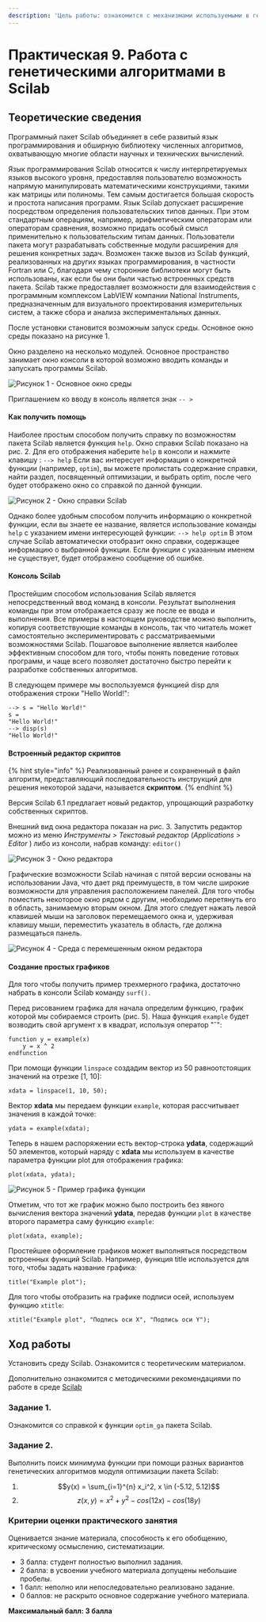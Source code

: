 ```yaml
---
description: 'Цель работы: ознакомится с механизмами используемыми в генетических алгоритмах'
---
```


# Практическая 9. Работа с генетическими алгоритмами в Scilab

## Теоретические сведения

Программный пакет Scilab объединяет в себе развитый язык программирования и обширную библиотеку численных алгоритмов, охватывающую многие области научных и технических вычислений. 

Язык программирования Scilab относится к числу интерпретируемых языков высокого уровня, предоставляя пользователю возможность напрямую манипулировать математическими конструкциями, такими как матрицы или полиномы. Тем самым достигается большая скорость и простота написания программ. Язык Scilab допускает расширение посредством определения пользовательских типов данных. При этом стандартным операциям, например, арифметическим операторам или операторам сравнения, возможно придать особый смысл применительно к пользовательским типам данных. Пользователи пакета могут разрабатывать собственные модули расширения для решения конкретных задач. Возможен также вызов из Scilab функций, реализованных на других языках программирования, в частности Fortran или C, благодаря чему сторонние библиотеки могут быть использованы, как если бы они были частью встроенных средств пакета. Scilab также предоставляет возможности для взаимодействия с программным комплексом LabVIEW компании National Instruments, предназначенным для визуального проектирования измерительных систем, а также сбора и анализа экспериментальных данных.

После установки становится возможным запуск среды. Основное окно среды показано на рисунке 1. 

Окно разделено на несколько модулей. Основное пространство занимает окно консоли в которой возможно вводить команды и запускать программы  Scilab. 

![&#x420;&#x438;&#x441;&#x443;&#x43D;&#x43E;&#x43A; 1 - &#x41E;&#x441;&#x43D;&#x43E;&#x432;&#x43D;&#x43E;&#x435; &#x43E;&#x43A;&#x43D;&#x43E; &#x441;&#x440;&#x435;&#x434;&#x44B;](../.gitbook/assets/image%20%2847%29.png)

Приглашением ко вводу в консоль является знак `-- >`

#### Как получить помощь

Наиболее простым способом получить справку по возможностям пакета Scilab является функция `help`. Окно справки Scilab показано на рис. 2. Для его отображения наберите `help` в консоли и нажмите клавишу : `--> help` Если вас интересует информация о конкретной функции \(например, `optim`\), вы можете пролистать содержание справки, найти раздел, посвященный оптимизации, и выбрать optim, после чего будет отображено окно со справкой по данной функции.

![&#x420;&#x438;&#x441;&#x443;&#x43D;&#x43E;&#x43A; 2 - &#x41E;&#x43A;&#x43D;&#x43E; &#x441;&#x43F;&#x440;&#x430;&#x432;&#x43A;&#x438; Scilab](../.gitbook/assets/image%20%2848%29.png)

Однако более удобным способом получить информацию о конкретной функции, если вы знаете ее название, является использование команды `help` с указанием имени интересующей функции: `--> help optim` В этом случае Scilab автоматически отобразит окно справки, содержащее информацию о выбранной функции. Если функции с указанным именем не существует, будет отображено сообщение об ошибке. 

#### Консоль Scilab

Простейшим способом использования Scilab является непосредственный ввод команд в консоли. Результат выполнения команды при этом отображается сразу же после ее ввода и выполнения. Все примеры в настоящем руководстве можно выполнить, копируя соответствующие команды в консоль, так что читатель может самостоятельно экспериментировать с рассматриваемыми возможностями Scilab. Пошаговое выполнение является наиболее эффективным способом для того, чтобы понять поведение готовых программ, и чаще всего позволяет достаточно быстро перейти к разработке собственных алгоритмов. 

В следующем примере мы воспользуемся функцией disp для отображения строки "Hello World!":

```text
--> s = "Hello World!" 
s =
"Hello World!"
--> disp(s)
"Hello World!"
```

#### Встроенный редактор скриптов

{% hint style="info" %}
Реализованный ранее и сохраненный в файл алгоритм, представляющий последовательность инструкций для решения некоторой задачи, называется **скриптом**.
{% endhint %}

Версия Scilab 6.1 предлагает новый редактор, упрощающий разработку собственных скриптов. 

Внешний вид окна редактора показан на рис. 3. Запустить редактор можно из меню _Инструменты &gt; Текстовый редактор_ \(_Applications &gt; Editor_ \) либо из консоли, набрав команду: `editor()`

![&#x420;&#x438;&#x441;&#x443;&#x43D;&#x43E;&#x43A; 3 - &#x41E;&#x43A;&#x43D;&#x43E; &#x440;&#x435;&#x434;&#x430;&#x43A;&#x442;&#x43E;&#x440;&#x430;  ](../.gitbook/assets/image%20%2853%29.png)

Графические возможности Scilab начиная с пятой версии основаны на использовании Java, что дает ряд преимуществ, в том числе широкие возможности для управления расположением панелей. Для того чтобы поместить некоторое окно рядом с другим, необходимо перетянуть его в область, занимаемую вторым окном. Для этого следует нажать левой клавишей мыши на заголовок перемещаемого окна и, удерживая клавишу мыши, переместить указатель в область, где должна размещаться панель.

![&#x420;&#x438;&#x441;&#x443;&#x43D;&#x43E;&#x43A; 4 - &#x421;&#x440;&#x435;&#x434;&#x430; &#x441; &#x43F;&#x435;&#x440;&#x435;&#x43C;&#x435;&#x448;&#x435;&#x43D;&#x43D;&#x44B;&#x43C; &#x43E;&#x43A;&#x43D;&#x43E;&#x43C; &#x440;&#x435;&#x434;&#x430;&#x43A;&#x442;&#x43E;&#x440;&#x430;](../.gitbook/assets/image%20%2851%29.png)

#### Создание простых графиков

Для того чтобы получить пример трехмерного графика, достаточно набрать в консоли Scilab команду `surf().`

Перед рисованием графика для начала определим функцию, график которой мы собираемся строить \(рис. 5\). Наша функция `example` будет возводить свой аргумент x в квадрат, используя оператор "ˆ":

```text
function y = example(x)
    y = x ^ 2
endfunction
```

При помощи функции `linspace` создадим вектор из 50 равноотстоящих значений на отрезке \[1, 10\]:

```text
xdata = linspace(1, 10, 50);
```

Вектор **xdata** мы передаем функции `example`, которая рассчитывает значения в каждой точке:

```text
ydata = example(xdata);
```

Теперь в нашем распоряжении есть вектор-строка **ydata**, содержащий 50 элементов, который наряду с **xdata** мы используем в качестве параметра функции plot для отображения графика:

```text
plot(xdata, ydata);
```

![&#x420;&#x438;&#x441;&#x443;&#x43D;&#x43E;&#x43A; 5 - &#x41F;&#x440;&#x438;&#x43C;&#x435;&#x440; &#x433;&#x440;&#x430;&#x444;&#x438;&#x43A;&#x430; &#x444;&#x443;&#x43D;&#x43A;&#x446;&#x438;&#x438;](../.gitbook/assets/image%20%2852%29.png)

Отметим, что тот же график можно было построить без явного вычисления вектора значений **ydata**, передав функции `plot` в качестве второго параметра саму функцию  `example`:

```text
plot(xdata, example);
```

Простейшее оформление графиков может выполняться посредством встроенных функций Scilab. Например, функция title используется для того, чтобы задать название графика: 

```text
title("Example plot");
```

Для того чтобы отобразить на графике подписи осей, используем функцию `xtitle`:

```text
xtitle("Example plot", "Подпись оси Х", "Подпись оси Y");
```

## Ход работы

Установить среду Scilab. Ознакомится с теоретическим материалом.

Дополнительно ознакомится с методическими рекомендациями по работе в среде [Scilab ](http://forge.scilab.org/upload/docintrotoscilab/files/introscilab-v1.3-ru.pdf)

### Задание 1. 

Ознакомится со справкой к функции `optim_ga` пакета Scilab. 

### Задание 2. 

Выполнить поиск минимума функции при помощи разных вариантов генетических алгоритмов модуля оптимизации пакета Scilab:

1. $$y(x) = \sum_{i=1}^{n} x_i^2, x \in (-5.12, 5.12)$$ 
2. $$z(x,y) =  x^2+y^2-cos(12x)-cos(18y)$$ 

### Критерии оценки практического занятия

Оценивается знание материала, способность к его обобщению, критическому осмыслению, систематизации. 

* 3 балла: студент полностью выполнил задания.
* 2 балла: в усвоении учебного материала допущены небольшие пробелы.
* 1 балл: неполно или непоследовательно реализовано задание.
* 0 баллов: не раскрыто основное содержание учебного материала.

**Максимальный балл: 3 балла**

